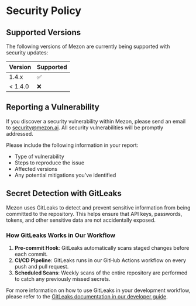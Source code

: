 # Security Policy

## Supported Versions

The following versions of Mezon are currently being supported with security updates:

| Version | Supported          |
| ------- | ------------------ |
| 1.4.x   | :white_check_mark: |
| < 1.4.0 | :x:                |

## Reporting a Vulnerability

If you discover a security vulnerability within Mezon, please send an email to security@mezon.ai. All security vulnerabilities will be promptly addressed.

Please include the following information in your report:
- Type of vulnerability
- Steps to reproduce the issue
- Affected versions
- Any potential mitigations you've identified

## Secret Detection with GitLeaks

Mezon uses GitLeaks to detect and prevent sensitive information from being committed to the repository. This helps ensure that API keys, passwords, tokens, and other sensitive data are not accidentally exposed.

### How GitLeaks Works in Our Workflow

1. **Pre-commit Hook**: GitLeaks automatically scans staged changes before each commit.
2. **CI/CD Pipeline**: GitLeaks runs in our GitHub Actions workflow on every push and pull request.
3. **Scheduled Scans**: Weekly scans of the entire repository are performed to catch any previously missed secrets.

For more information on how to use GitLeaks in your development workflow, please refer to the [GitLeaks documentation in our developer guide](docs/developer/SECURITY.md).
